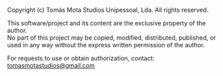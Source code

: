 Copyright (c) Tomás Mota Studios Unipessoal, Lda. All rights reserved.

This software/project and its content are the exclusive property of the author.  
No part of this project may be copied, modified, distributed, published, or used in any way without the express written permission of the author.

For requests to use or obtain authorization, contact: tomasmotastudios@gmail.com
